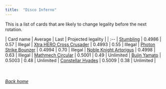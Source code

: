 ```yaml
---
title:  "Disco Inferno"
---
```


This is a list of cards that are likely to change legality before the next rotation.

| Card name | Average | Last | Projected legality |
| :-- |
[Stumbling](https://db.ygoprodeck.com/card/?search=Stumbling) | 0.4986 | 0.57 | Illegal |
[Xtra HERO Cross Crusader](https://db.ygoprodeck.com/card/?search=Xtra%20HERO%20Cross%20Crusader) | 0.4993 | 0.55 | Illegal |
[Photon Strike Bounzer](https://db.ygoprodeck.com/card/?search=Photon%20Strike%20Bounzer) | 0.4994 | 0.70 | Illegal |
[Noble Knight Artorigus](https://db.ygoprodeck.com/card/?search=Noble%20Knight%20Artorigus) | 0.4998 | 0.63 | Illegal |
[Mathmech Circular](https://db.ygoprodeck.com/card/?search=Mathmech%20Circular) | 0.5001 | 0.49 | Unlimited |
[Bujin Yamato](https://db.ygoprodeck.com/card/?search=Bujin%20Yamato) | 0.5003 | 0.48 | Unlimited |
[Constellar Hyades](https://db.ygoprodeck.com/card/?search=Constellar%20Hyades) | 0.5009 | 0.38 | Unlimited |

<br>

###### [Back home](index)